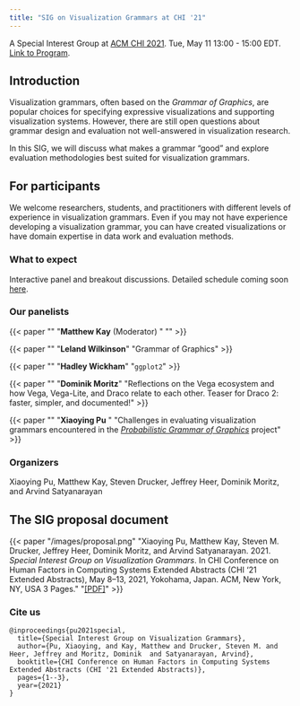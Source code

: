 ```yaml
---
title: "SIG on Visualization Grammars at CHI '21"
---
```



A Special Interest Group at [ACM CHI 2021](http://chi2021.acm.org/). Tue, May 11 13:00 - 15:00 EDT. [Link to Program](https://programs.sigchi.org/chi/2021/program/session/57295).

## Introduction

Visualization grammars, often based on the _Grammar of Graphics_, are popular choices for specifying expressive visualizations and supporting visualization systems. However, there are still open questions about grammar design and evaluation not well-answered
in visualization research. 

In this SIG, we will discuss what makes a grammar “good” and explore evaluation methodologies best suited for visualization grammars.


## For participants

We welcome researchers, students, and practitioners with different levels of experience in visualization grammars. Even if you may not have experience developing a visualization grammar, you can have created visualizations or have domain expertise in data work and evaluation methods.


### What to expect

Interactive panel and breakout discussions. Detailed schedule coming soon [here](/schedule/). 


### Our panelists

{{< paper ""
  "__Matthew Kay__ (Moderator) "
"" >}}


{{< paper ""
  "__Leland Wilkinson__"
"Grammar of Graphics" >}}

{{< paper ""
  "__Hadley Wickham__"
"`ggplot2`" >}}


{{< paper ""
  "__Dominik Moritz__"
"Reflections on the Vega ecosystem and how Vega, Vega-Lite, and Draco relate to each other. Teaser for Draco 2: faster, simpler, and documented!" >}}


{{< paper ""
  "__Xiaoying Pu__ "
"Challenges in evaluating visualization grammars encountered in the _[Probabilistic Grammar of Graphics](https://xiaoyingpu.github.io/project/pgog/)_ project" >}}

### Organizers

Xiaoying Pu, Matthew Kay, Steven Drucker, Jeffrey Heer, Dominik Moritz, and Arvind Satyanarayan

## The SIG proposal document

{{< paper "/images/proposal.png"
  "Xiaoying Pu, Matthew Kay, Steven M. Drucker, Jeffrey Heer, Dominik Moritz, and Arvind Satyanarayan. 2021. _Special Interest Group on Visualization Grammars_. In CHI Conference on Human Factors in Computing Systems Extended Abstracts (CHI ‘21 Extended Abstracts), May 8–13, 2021, Yokohama, Japan. ACM, New York, NY, USA 3 Pages."
"[[PDF]](/files/proposal.pdf)" >}}

### Cite us


```
@inproceedings{pu2021special,
  title={Special Interest Group on Visualization Grammars},
  author={Pu, Xiaoying, and Kay, Matthew and Drucker, Steven M. and Heer, Jeffrey and Moritz, Dominik  and Satyanarayan, Arvind},
  booktitle={CHI Conference on Human Factors in Computing Systems Extended Abstracts (CHI '21 Extended Abstracts)},
  pages={1--3},
  year={2021}
}
```

